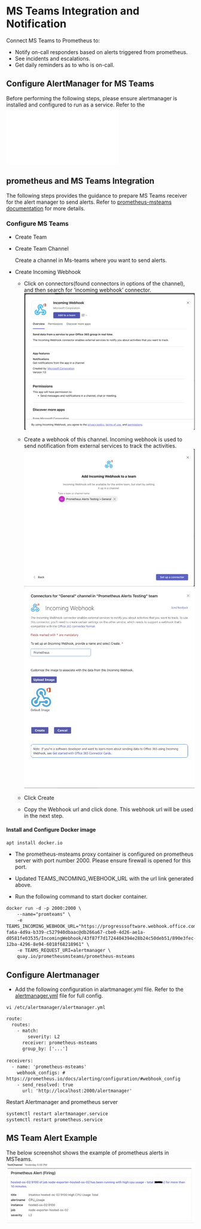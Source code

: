 # MS Teams Integration and Notification
Connect MS Teams to Prometheus to:

* Notify on-call responders based on alerts triggered from prometheus.
* See incidents and escalations.
* Get daily reminders as to who is on-call.
   
## Configure AlertManager for MS Teams
Before performing the following steps, please ensure alertmanager is installed and configured to run as a service. Refer to the ![alertmanager installation guide](./Prometheus_Monitor_configuration_and_alerting.md)

## prometheus and MS Teams Integration

The following steps provides the guidance to prepare MS Teams receiver for the alert manager to send alerts. Refer to [prometheus-msteams documentation](https://github.com/prometheus-msteams/prometheus-msteams/releases) for more details.

### Configure MS Teams
* Create Team

* Create Team Channel
  
    Create a channel in Ms-teams where you want to send alerts. 

* Create Incoming Webhook

  - Click on connectors(found connectors in options of the channel), and then search for ‘incoming webhook’ connector.
  ![Incoming Webhook Connector](./images/msteam-1.png)

  - Create a webhook of this channel. Incoming webhook is used to send notification from external services to track the activities.
  ![Select Channel](./images/msteam-2.png)
  ![Assign Incoming Webhook Name](./images/msteam-3.png)
  - Click Create
  - Copy the Webhook url and click done.
    This webhook url will be used in the next step.

#### Install and Configure Docker image
```
apt install docker.io
```

* The prometheus-msteams proxy container is configured on prometheus server with port number 2000. Please ensure firewall is opened for this port.

* Updated TEAMS_INCOMING_WEBHOOK_URL with the url link generated above.

* Run the following command to start docker container.

```
docker run -d -p 2000:2000 \
    --name="promteams" \
    -e TEAMS_INCOMING_WEBHOOK_URL="https://progresssoftware.webhook.office.com/webhookb2/19e1c444-fa6a-4d9a-b339-c527940dbaac@db266a67-cbe0-4d26-ae1a-d0581fe03535/IncomingWebhook/43f87f7d1724404394e28b24c50deb51/890e3fec-12ba-4296-8e94-6018f68218961" \
    -e TEAMS_REQUEST_URI=alertmanager \
    quay.io/prometheusmsteams/prometheus-msteams
```

## Configure Alertmanager

* Add the following configuration in alartmanager.yml file. Refer to the [alertmanager.yml](./alertmanager.yml) file for full config.
```
vi /etc/alertmanager/alertmanager.yml
```

```
route:
  routes:
    - match:
        severity: L2
      receiver: prometheus-msteams
      group_by: ['...']

receivers:
  - name: 'prometheus-msteams'
    webhook_configs: # https://prometheus.io/docs/alerting/configuration/#webhook_config
    - send_resolved: true
      url: 'http://localhost:2000/alertmanager'
```

Restart Alertmanager and prometheus server

```
systemctl restart alertmanager.service
systemctl restart prometheus.service
```

## MS Team Alert Example
The below screenshot shows the example of prometheus alerts in MSTeams.
![Alert Example](./images/msteam-5.png) 
